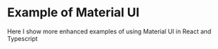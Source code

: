 # Example of Material UI
Here I show more enhanced examples of using Material UI in React and Typescript